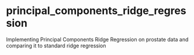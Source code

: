 # principal_components_ridge_regression
Implementing Principal Components Ridge Regression on prostate data and comparing it to standard ridge regression
